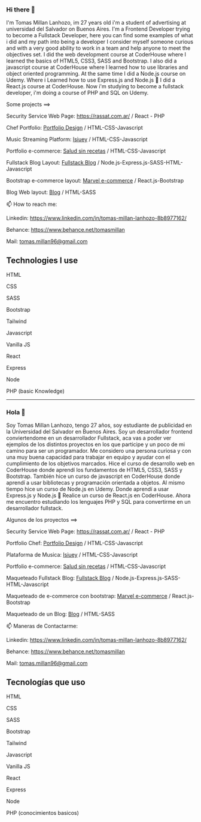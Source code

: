 ### Hi there 👋
I'm Tomas Millan Lanhozo, im 27 years old i'm a student of advertising at universidad del Salvador on Buenos Aires. 
I'm a Frontend Developer trying to become a Fullstack Developer, here you can find some examples of what i did and my path into being a developer
I consider myself someone curious and with a very good ability to work in a team and help anyone to meet the objectives set.
I did the web development course at CoderHouse where I learned the basics of HTML5, CSS3, SASS and Bootstrap.
I also did a javascript course at CoderHouse where I learned how to use libraries and object oriented programming.
At the same time I did a Node.js course on Udemy. Where i Learned how to use Express.js and Node.js
🌱 I did a React.js course at CoderHouse. 
Now i'm studying to become a fullstack developer, i'm doing a course of PHP and SQL on Udemy.


Some projects ==> 

Security Service Web Page: https://rassat.com.ar/ / React - PHP

Chef Portfolio:  [Portfolio Design](https://tomasmillan.github.io/Portfolio-Cocinero/#) / HTML-CSS-Javascript

Music Streaming Platform: [Isiuey](https://isiuey.org) / HTML-CSS-Javascript

Portfolio e-commerce: [Salud sin recetas](https://tomasmillan.github.io/e-commerce-portfolio/) / HTML-CSS-Javascript

Fullstack Blog Layout: [Fullstack Blog](https://fullstackblog-tomi.herokuapp.com/) / Node.js-Express.js-SASS-HTML-Javascript

Bootstrap e-commerce layout: [Marvel e-commerce](https://peaceful-moonbeam-d3784f.netlify.app/) / React.js-Bootstrap

Blog Web layout: [Blog](https://tomasmillan.github.io/Blog-Portfolio/) / HTML-SASS


📫 How to reach me:

Linkedin: https://www.linkedin.com/in/tomas-millan-lanhozo-8b8977162/

Behance: https://www.behance.net/tomasmillan

Mail: tomas.millan96@gmail.com

## Technologies I use

 HTML
 
 CSS
 
 SASS
 
 Bootstrap
 
 Tailwind
 
 Javascript
 
  Vanilla JS 
  
  React
  
  Express
  
  Node
  
  PHP (basic Knowledge)
  
  ----------------------------------------------------
  ### Hola 👋
Soy Tomas Millan Lanhozo, tengo 27 años, soy estudiante de publicidad en la Universidad del Salvador en Buenos Aires.
Soy un desarrollador frontend conviertendome en un desarrollador Fullstack, aca vas a poder ver ejemplos de los distintos proyectos en los que participe y un poco de mi camino para ser un programador.
Me considero una persona curiosa y con una muy buena capacidad para trabajar en equipo y ayudar con el cumplimiento de los objetivos marcados.
Hice el curso de desarrollo web en CoderHouse donde aprendí los fundamentos de HTML5, CSS3, SASS y Bootstrap.
También hice un curso de javascript en CoderHouse donde aprendí a usar bibliotecas y programación orientada a objetos.
Al mismo tiempo hice un curso de Node.js en Udemy. Donde aprendí a usar Express.js y Node.js
🌱 Realice un curso de React.js en CoderHouse.
Ahora me encuentro estudiando los lenguajes PHP y SQL para convertirme en un desarrollador fullstack.

Algunos de los proyectos ==> 

Security Service Web Page: https://rassat.com.ar/ / React - PHP

Portfolio Chef:  [Portfolio Design](https://tomasmillan.github.io/Portfolio-Cocinero/#) / HTML-CSS-Javascript

Plataforma de Musica: [Isiuey](https://isiuey.org) / HTML-CSS-Javascript

Portfolio e-commerce: [Salud sin recetas](https://tomasmillan.github.io/e-commerce-portfolio/) / HTML-CSS-Javascript

Maqueteado Fullstack Blog: [Fullstack Blog](https://fullstackblog-tomi.herokuapp.com/) / Node.js-Express.js-SASS-HTML-Javascript

Maqueteado de e-commerce con bootstrap: [Marvel e-commerce](https://peaceful-moonbeam-d3784f.netlify.app/) / React.js-Bootstrap

Maqueteado de un Blog: [Blog](https://tomasmillan.github.io/Blog-Portfolio/) / HTML-SASS


📫 Maneras de Contactarme:

Linkedin: https://www.linkedin.com/in/tomas-millan-lanhozo-8b8977162/

Behance: https://www.behance.net/tomasmillan

Mail: tomas.millan96@gmail.com

## Tecnologías que uso


 HTML
 
 CSS
 
 SASS
 
 Bootstrap
 
 Tailwind
 
 Javascript
 
  Vanilla JS 
  
  React
  
  Express
  
  Node
  
  PHP (conocimientos basicos)
  <!--
**tomasmillan/tomasmillan** is a ✨ _special_ ✨ repository because its `README.md` (this file) appears on your GitHub profile.

Here are some ideas to get you started:

- 🔭 I’m currently working on ...
- 🌱 I’m currently learning ...
- 👯 I’m looking to collaborate on ...
- 🤔 I’m looking for help with ...
- 💬 Ask me about ...
- 📫 How to reach me: ...
- 😄 Pronouns: ...
- ⚡ Fun fact: ...
-->
